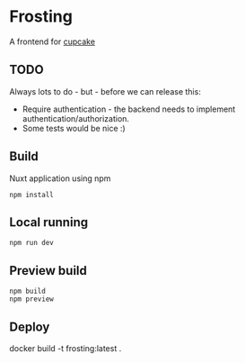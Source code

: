 # Frosting

A frontend for [cupcake](https://github.com/javaBin/cupcake)

## TODO

Always lots to do - but - before we can release this:

* Require authentication - the backend needs to implement authentication/authorization.
* Some tests would be nice :)

## Build

Nuxt application using npm

    npm install

## Local running

    npm run dev

## Preview build

    npm build
    npm preview

## Deploy

docker build -t frosting:latest .
